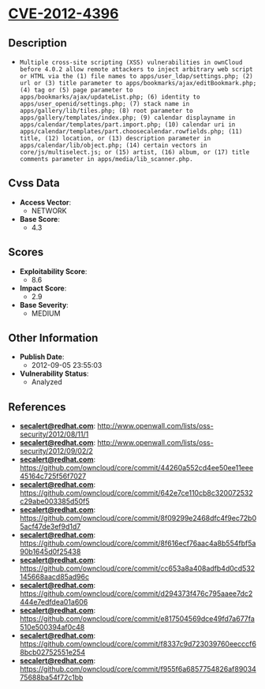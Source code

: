 
# [CVE-2012-4396](https://cve.mitre.org/cgi-bin/cvename.cgi?name=CVE-2012-4396)

## Description

- `Multiple cross-site scripting (XSS) vulnerabilities in ownCloud before 4.0.2 allow remote attackers to inject arbitrary web script or HTML via the (1) file names to apps/user_ldap/settings.php; (2) url or (3) title parameter to apps/bookmarks/ajax/editBookmark.php; (4) tag or (5) page parameter to apps/bookmarks/ajax/updateList.php; (6) identity to apps/user_openid/settings.php; (7) stack name in apps/gallery/lib/tiles.php; (8) root parameter to apps/gallery/templates/index.php; (9) calendar displayname in apps/calendar/templates/part.import.php; (10) calendar uri in apps/calendar/templates/part.choosecalendar.rowfields.php; (11) title, (12) location, or (13) description parameter in apps/calendar/lib/object.php; (14) certain vectors in core/js/multiselect.js; or (15) artist, (16) album, or (17) title comments parameter in apps/media/lib_scanner.php.`

## Cvss Data

- **Access Vector**:
  - NETWORK
- **Base Score**:
  - 4.3

## Scores

- **Exploitability Score**:
  - 8.6
- **Impact Score**:
  - 2.9
- **Base Severity**:
  - MEDIUM

## Other Information

- **Publish Date**:
  - 2012-09-05 23:55:03
- **Vulnerability Status**:
  - Analyzed

## References

- **secalert@redhat.com**: http://www.openwall.com/lists/oss-security/2012/08/11/1
- **secalert@redhat.com**: http://www.openwall.com/lists/oss-security/2012/09/02/2
- **secalert@redhat.com**: https://github.com/owncloud/core/commit/44260a552cd4ee50ee11eee45164c725f56f7027
- **secalert@redhat.com**: https://github.com/owncloud/core/commit/642e7ce110cb8c320072532c29abe003385d50f5
- **secalert@redhat.com**: https://github.com/owncloud/core/commit/8f09299e2468dfc4f9ec72b05acf47de3ef9d1d7
- **secalert@redhat.com**: https://github.com/owncloud/core/commit/8f616ecf76aac4a8b554fbf5a90b1645d0f25438
- **secalert@redhat.com**: https://github.com/owncloud/core/commit/cc653a8a408adfb4d0cd532145668aacd85ad96c
- **secalert@redhat.com**: https://github.com/owncloud/core/commit/d294373f476c795aaee7dc2444e7edfdea01a606
- **secalert@redhat.com**: https://github.com/owncloud/core/commit/e817504569dce49fd7a677fa510e500394af0c48
- **secalert@redhat.com**: https://github.com/owncloud/core/commit/f8337c9d723039760eecccf68bcb02752551e254
- **secalert@redhat.com**: https://github.com/owncloud/core/commit/f955f6a6857754826af8903475688ba54f72c1bb
